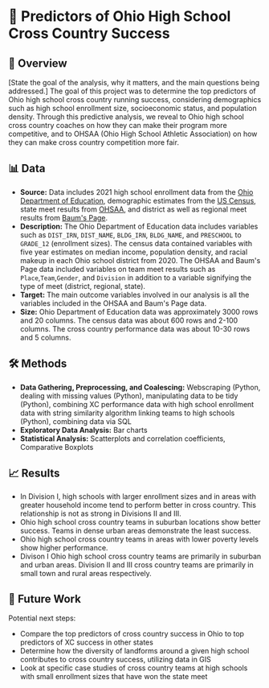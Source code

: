 # 🏃 Predictors of Ohio High School Cross Country Success

## 📌 Overview
[State the goal of the analysis, why it matters, and the main questions being addressed.]
The goal of this project was to determine the top predictors of Ohio high school cross country running success, considering demographics such as high school enrollment size, 
socioeconomic status, and population density. Through this predictive analysis, we reveal to Ohio high school cross country coaches on how they can make their program more competitive, and
to OHSAA (Ohio High School Athletic Association) on how they can make cross country competition more fair. 

## 📊 Data 
- **Source:** Data includes 2021 high school enrollment data from the [Ohio Department of Education](https://education.ohio.gov/Topics/Data/Frequently-Requested-Data/Enrollment-Data), demographic estimates from the [US Census](https://data.census.gov/), 
state meet results from [OHSAA](https://www.ohsaa.org/sports/cc/pastresults), and district as well as regional meet results from [Baum's Page](https://www.baumspage.com/cc/index.php).
- **Description:** The Ohio Department of Education data includes variables such as `DIST_IRN`, `DIST_NAME`, `BLDG_IRN`, `BLDG_NAME`, and `PRESCHOOL` to `GRADE_12` (enrollment sizes). The census data contained variables with five year estimates on median income, population density, and racial makeup in each Ohio school district from 2020.
The OHSAA and Baum's Page data included variables on team meet results such as `Place`,`Team`,`Gender`, and `Division` in addition to a variable signifying the type of meet (district, regional, state).
- **Target:** The main outcome variables involved in our analysis is all the variables included in the OHSAA and Baum's Page data.
- **Size:** Ohio Department of Education data was approximately 3000 rows and 20 columns. The census data was about 600 rows and 2-100 columns. The cross country performance data was about 10-30 rows and 5 columns.

## 🛠️ Methods
- **Data Gathering, Preprocessing, and Coalescing:** Webscraping (Python, dealing with missing values (Python), manipulating data to be tidy (Python), combining XC performance data with high school enrollment data with string similarity algorithm linking teams to high schools (Python), combining data via SQL
- **Exploratory Data Analysis:** Bar charts
- **Statistical Analysis:** Scatterplots and correlation coefficients, Comparative Boxplots

## 📈 Results
- In Division I, high schools with larger enrollment sizes and in areas with greater household income tend to perform better in cross country. This relationship is not as strong in
Divisions II and III.
- Ohio high school cross country teams in suburban locations show better success. Teams in dense urban areas demonstrate the least success.
- Ohio high school cross country teams in areas with lower poverty levels show higher performance.
- Divison I Ohio high school cross country teams are primarily in suburban and urban areas. Division II and III cross country teams are primarily in small town and rural areas respectively.

## 📌 Future Work
Potential next steps:
- Compare the top predictors of cross country success in Ohio to top predictors of XC success in other states
- Determine how the diversity of landforms around a given high school contributes to cross country success, utilizing data in GIS
- Look at specific case studies of cross country teams at high schools with small enrollment sizes that have won the state meet 
